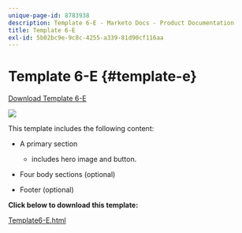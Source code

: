 ```yaml
---
unique-page-id: 8783938
description: Template 6-E - Marketo Docs - Product Documentation
title: Template 6-E
exl-id: 5b02bc9e-9c8c-4255-a339-81d90cf116aa
---
```

# Template 6-E {#template-e}

[Download Template 6-E](https://docs.marketo.com/download/attachments/8783938/template-6e.html?version=1&modificationdate=1437693231000&api=v2)

![](assets/image2015-7-29-14-3a8-3a54.png)

This template includes the following content:

* A primary section

    * includes hero image and button.

* Four body sections (optional)
* Footer (optional)

**Click below to download this template:**

[Template6-E.html](https://docs.marketo.com/download/attachments/8783938/template-6e.html?version=1&modificationdate=1437693231000&api=v2)

